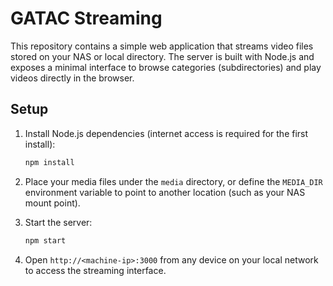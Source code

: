 # GATAC Streaming

This repository contains a simple web application that streams video files stored on your NAS or local directory. The server is built with Node.js and exposes a minimal interface to browse categories (subdirectories) and play videos directly in the browser.

## Setup

1. Install Node.js dependencies (internet access is required for the first install):

   ```bash
   npm install
   ```

2. Place your media files under the `media` directory, or define the `MEDIA_DIR` environment variable to point to another location (such as your NAS mount point).

3. Start the server:

   ```bash
   npm start
   ```

4. Open `http://<machine-ip>:3000` from any device on your local network to access the streaming interface.
